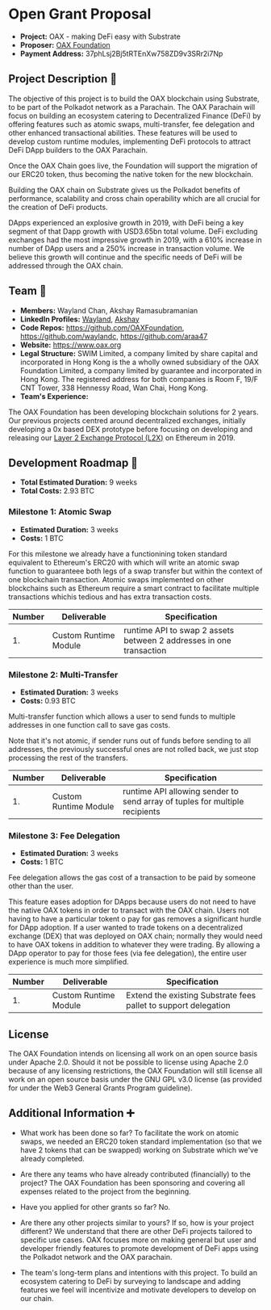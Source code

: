 # Open Grant Proposal

* **Project:** OAX - making DeFi easy with Substrate
* **Proposer:** [OAX Foundation](https://github.com/oaxfoundation)
* **Payment Address:** 37phLsj2Bj5tRTEnXw758ZD9v3SRr2i7Np 

## Project Description :page_facing_up: 

The objective of this project is to build the OAX blockchain using Substrate, to be part of the Polkadot network as a Parachain. The OAX Parachain will focus on building an ecosystem catering to Decentralized Finance (DeFi) by offering features such as atomic swaps, multi-transfer, fee delegation and other enhanced transactional abilities. These features will be used to develop custom runtime modules, implementing DeFi protocols to attract DeFi DApp builders to the OAX Parachain.

Once the OAX Chain goes live, the Foundation will support the migration of our ERC20 token, thus becoming the native token for the new blockchain.

Building the OAX chain on Substrate gives us the Polkadot benefits of performance, scalability and cross chain operability which are all crucial for the creation of DeFi products.

DApps experienced an explosive growth in 2019, with DeFi being a key segment of that Dapp growth with USD3.65bn total volume. DeFi excluding exchanges had the most impressive growth in 2019, with a 610% increase in number of DApp users and a 250% increase in transaction volume. We believe this growth will continue and the specific needs of DeFi will be addressed through the OAX chain.

## Team :busts_in_silhouette:

* **Members:** Wayland Chan, Akshay Ramasubramanian
* **LinkedIn Profiles:** [Wayland](https://www.linkedin.com/in/wayland-chan-9071899/), [Akshay](https://www.linkedin.com/in/akshay-ramasubramanian-943b8a93/)
* **Code Repos:** https://github.com/OAXFoundation, https://github.com/waylandc, https://github.com/araa47
* **Website:**	https://www.oax.org
* **Legal Structure:** SWIM Limited, a company limited by share capital and incorporated in Hong Kong is the a wholly owned subsidiary of the OAX Foundation Limited, a company limited by guarantee and incorporated in Hong Kong. The registered address for both companies is Room F, 19/F CNT Tower, 338 Hennessy Road, Wan Chai, Hong Kong.
* **Team's Experience:** 

The OAX Foundation has been developing blockchain solutions for 2 years. Our previous projects centred around decentralized exchanges, initially developing a 0x based DEX prototype before focusing on developing and releasing our [Layer 2 Exchange Protocol (L2X)](https://github.com/OAXFoundation/l2x-trustless-exchange) on Ethereum in 2019.

## Development Roadmap :nut_and_bolt: 

* **Total Estimated Duration:** 9 weeks
* **Total Costs:** 2.93 BTC

### Milestone 1: Atomic Swap

* **Estimated Duration:** 3 weeks 
* **Costs:** 1 BTC

For this milestone we already have a functionining token standard equivalent to Ethereum's ERC20 with which will write an atomic swap function to guaranteee both legs of a swap transfer but within the context of one blockchain transaction. Atomic swaps implemented on other blockchains such as Ethereum require a smart contract to facilitate multiple transactions whichis tedious and has extra transaction costs.

| Number | Deliverable | Specification | 
| ------------- | ------------- | ------------- |
| 1. | Custom Runtime Module | runtime API to swap 2 assets between 2 addresses in one transaction |  

### Milestone 2: Multi-Transfer

* **Estimated Duration:** 3 weeks 
* **Costs:** 0.93 BTC

Multi-transfer function which allows a user to send funds to multiple addresses in one function call to save gas costs.

Note that it's not atomic, if sender runs out of funds before sending to all addresses, the previously successful ones are not rolled back, we just stop processing the rest of the transfers.

| Number | Deliverable | Specification | 
| ------------- | ------------- | ------------- |
| 1.  | Custom Runtime Module| runtime API allowing sender to send array of tuples for multiple recipients |  

### Milestone 3: Fee Delegation

* **Estimated Duration:** 3 weeks 
* **Costs:** 1 BTC

Fee delegation allows the gas cost of a transaction to be paid by someone other than the user.

This feature eases adoption for DApps because users do not need to have the native OAX tokens in order to transact with the OAX chain. Users not having to have a particular tokent o pay for gas removes a significant hurdle for DApp adoption. If a user wanted to trade tokens on a decentralized exchange (DEX) that was deployed on OAX chain; normally they would need to have OAX tokens in addition to whatever they were trading. By allowing a DApp operator to pay for those fees (via fee delegation), the entire user experience is much more simplified.

| Number | Deliverable | Specification | 
| ------------- | ------------- | ------------- |
| 1.  | Custom Runtime Module| Extend the existing Substrate fees pallet to support delegation |  


## License
The OAX Foundation intends on licensing all work on an open source basis under Apache 2.0. Should it not be possible to license using Apache 2.0 because of any licensing restrictions, the OAX Foundation will still license all work on an open source basis under the GNU GPL v3.0 license (as provided for under the Web3 General Grants Program guideline).

## Additional Information :heavy_plus_sign: 

* What work has been done so far?
To facilitate the work on atomic swaps, we needed an ERC20 token standard implementation (so that we have 2 tokens that can be swapped) working on Substrate which we've already completed. 

* Are there any teams who have already contributed (financially) to the project?
The OAX Foundation has been sponsoring and covering all expenses related to the project from the beginning.

* Have you applied for other grants so far?
No.

* Are there any other projects similar to yours? If so, how is your project different?
We understand that there are other DeFi projects tailored to specific use cases. OAX focuses more on making general but user and developer friendly features to promote development of DeFi apps using the Polkadot network and the OAX parachain.

* The team's long-term plans and intentions with this project.
To build an ecosystem catering to DeFi by surveying to landscape and adding features we feel will incentivize and motivate developers to develop on our chain.

 
